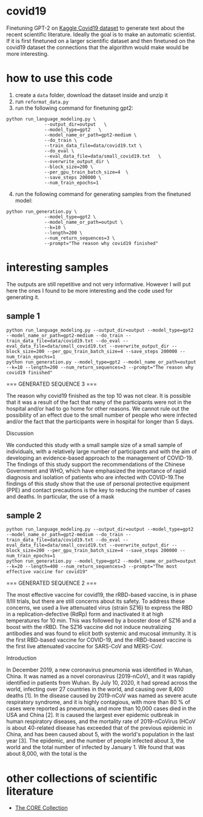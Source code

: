 # covid19

Finetuning GPT-2 on [Kaggle Covid19 dataset](https://www.kaggle.com/allen-institute-for-ai/CORD-19-research-challenge) to generate text about the recent scientific literature. Ideally the goal is to make an automatic scientist. If it is first finetuned on a larger scientific dataset and then finetuned on the covid19 dataset the connections that the algorithm would make would be more interesting.

# how to use this code
1. create a `data` folder, download the dataset inside and unzip it
2. run `reformat_data.py`
3. run the following command for finetuning gpt2: 

```pythonscript
python run_language_modeling.py \
              --output_dir=output   \
              --model_type=gpt2   \
              --model_name_or_path=gpt2-medium \
              --do_train \
              --train_data_file=data/covid19.txt \
              --do_eval \
              --eval_data_file=data/small_covid19.txt   \
              --overwrite_output_dir \
              --block_size=200 \
              --per_gpu_train_batch_size=4  \
              --save_steps 200000 \
              --num_train_epochs=1
```

4. run the following command for generating samples from the finetuned model: 

```pythonscript
python run_generation.py \
              --model_type=gpt2 \
              --model_name_or_path=output \
              --k=10 \
              --length=200 \
              --num_return_sequences=3 \
              --prompt="The reason why covid19 finished"
```

# interesting samples

The outputs are still repetitive and not very informative. However I will put here the ones I found to be more interesting and the code used for generating it.

## sample 1

```pythonscript
python run_language_modeling.py --output_dir=output --model_type=gpt2 --model_name_or_path=gpt2-medium --do_train --train_data_file=data/covid19.txt --do_eval --eval_data_file=data/small_covid19.txt --overwrite_output_dir --block_size=200 --per_gpu_train_batch_size=4 --save_steps 200000 --num_train_epochs=1
python run_generation.py --model_type=gpt2 --model_name_or_path=output --k=10 --length=200 --num_return_sequences=3 --prompt="The reason why covid19 finished"
```

=== GENERATED SEQUENCE 3 ===

The reason why covid19 finished as the top 10 was not clear. It is possible that it was a result of the fact that many of the participants were not in the hospital and/or had to go home for other reasons. We cannot rule out the possibility of an effect due to the small number of people who were infected and/or the fact that the participants were in hospital for longer than 5 days.

Discussion

We conducted this study with a small sample size of a small sample of individuals, with a relatively large number of participants and with the aim of developing an evidence-based approach to the management of COVID-19. The findings of this study support the recommendations of the Chinese Government and WHO, which have emphasized the importance of rapid diagnosis and isolation of patients who are infected with COVID-19.The findings of this study show that the use of personal protective equipment (PPE) and contact precautions is the key to reducing the number of cases and deaths. In particular, the use of a mask

## sample 2

```pythonscript
python run_language_modeling.py --output_dir=output --model_type=gpt2 --model_name_or_path=gpt2-medium --do_train --train_data_file=data/covid19.txt --do_eval --eval_data_file=data/small_covid19.txt --overwrite_output_dir --block_size=200 --per_gpu_train_batch_size=4 --save_steps 200000 --num_train_epochs=1
python run_generation.py --model_type=gpt2 --model_name_or_path=output --k=20 --length=400 --num_return_sequences=3 --prompt="The most effective vaccine for covid19"
```

=== GENERATED SEQUENCE 2 ===

The most effective vaccine for covid19, the rRBD-based vaccine, is in phase II/III trials, but there are still concerns about its safety. To address these concerns, we used a live attenuated virus (strain SZ16) to express the RBD in a replication-defective (RdRp) form and inactivated it at high temperatures for 10 min. This was followed by a booster dose of SZ16 and a boost with the rRBD. The SZ16 vaccine did not induce neutralizing antibodies and was found to elicit both systemic and mucosal immunity. It is the first RBD-based vaccine for COVID-19, and the rRBD-based vaccine is the first live attenuated vaccine for SARS-CoV and MERS-CoV.

Introduction

In December 2019, a new coronavirus pneumonia was identified in Wuhan, China. It was named as a novel coronavirus (2019-nCoV), and it was rapidly identified in patients from Wuhan. By July 10, 2020, it had spread across the world, infecting over 27 countries in the world, and causing over 8,400 deaths [1]. In the disease caused by 2019-nCoV was named as severe acute respiratory syndrome, and it is highly contagious, with more than 80 % of cases were reported as pneumonia, and more than 10,000 cases died in the USA and China [2]. It is caused the largest ever epidemic outbreak in human respiratory diseases, and the mortality rate of 2019-nCoVirus (HCoV is about 40-related disease has exceeded that of the previous epidemic in China, and has been caused about 5, with the world's population in the last year [3]. The epidemic, and the number of people infected about 3, the world and the total number of infected by January 1. We found that was about 8,000, with the total is the


# other collections of scientific literature

- [The CORE Collection](https://core.ac.uk/services/#access-to-raw-data)
